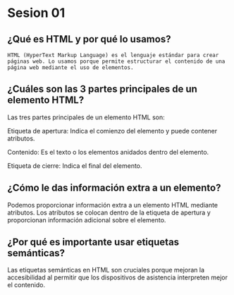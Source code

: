   # Sesion 01
 ## ¿Qué es HTML y por qué lo usamos?

    HTML (HyperText Markup Language) es el lenguaje estándar para crear páginas web. Lo usamos porque permite estructurar el contenido de una página web mediante el uso de elementos.

 ## ¿Cuáles son las 3 partes principales de un elemento HTML?

Las tres partes principales de un elemento HTML son:

Etiqueta de apertura: Indica el comienzo del elemento y puede contener atributos. 

Contenido: Es el texto o los elementos anidados dentro del elemento.

Etiqueta de cierre: Indica el final del elemento.

  ## ¿Cómo le das información extra a un elemento?

Podemos proporcionar información extra a un elemento HTML mediante atributos. Los atributos se colocan dentro de la etiqueta de apertura y proporcionan información adicional sobre el elemento. 

  ## ¿Por qué es importante usar etiquetas semánticas?

Las etiquetas semánticas en HTML son cruciales porque mejoran la accesibilidad al permitir que los dispositivos de asistencia interpreten mejor el contenido.